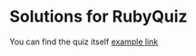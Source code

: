 Solutions for RubyQuiz
========================

You can find the quiz itself [example link](http://www.rubyquiz.com/)
